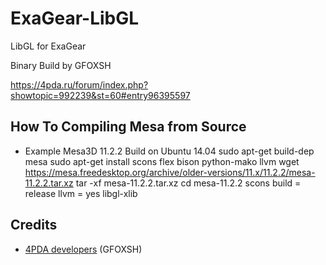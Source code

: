 # ExaGear-LibGL
 LibGL for ExaGear

Binary Build by GFOXSH

https://4pda.ru/forum/index.php?showtopic=992239&st=60#entry96395597

## How To Compiling Mesa from Source
- Example Mesa3D 11.2.2 Build on Ubuntu 14.04 
	sudo apt-get build-dep mesa
	sudo apt-get install scons flex bison python-mako llvm
	wget https://mesa.freedesktop.org/archive/older-versions/11.x/11.2.2/mesa-11.2.2.tar.xz
	tar -xf mesa-11.2.2.tar.xz
	cd mesa-11.2.2
	scons build = release llvm = yes libgl-xlib

## Credits
- [4PDA developers](https://4pda.ru/forum/index.php?showtopic=804309&st=6840#entry96039823) (GFOXSH)
